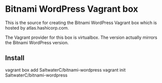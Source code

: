 # Bitnami WordPress Vagrant box

This is the source for creating the Bitnami WordPress Vagrant box which is
hosted by atlas.hashicorp.com.

The Vagrant provider for this box is virtualbox. The version actually mirrors
the Bitnami WordPress version.

## Install

   vagrant box add SaltwaterC/bitnami-wordpress
   vagrant init SaltwaterC/bitnami-wordpress
